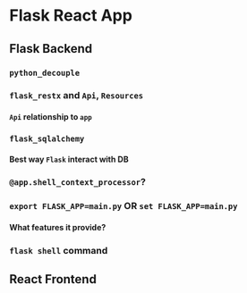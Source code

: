 # Flask React App

## Flask Backend

### `python_decouple`

### `flask_restx` and `Api`, `Resources`

#### `Api` relationship to `app`

### `flask_sqlalchemy`

#### Best way `Flask` interact with DB 

### `@app.shell_context_processor`?

### `export FLASK_APP=main.py` OR `set FLASK_APP=main.py`

#### What features it provide?

### `flask shell` command

## React Frontend
